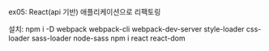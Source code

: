 ex05: React(api 기반) 애플리케이션으로 리팩토링

설치: 
npm i -D webpack webpack-cli webpack-dev-server style-loader css-loader sass-loader node-sass
npm i react react-dom